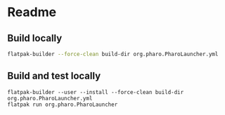# Readme


## Build locally

```sh
flatpak-builder --force-clean build-dir org.pharo.PharoLauncher.yml
```

## Build and test locally

```sh
flatpak-builder --user --install --force-clean build-dir org.pharo.PharoLauncher.yml
flatpak run org.pharo.PharoLauncher
```


